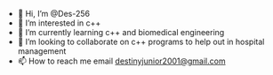 - 👋 Hi, I’m @Des-256
- 👀 I’m interested in c++
- 🌱 I’m currently learning c++ and biomedical engineering
- 💞️ I’m looking to collaborate on c++ programs to help out in hospital management
- 📫 How to reach me email destinyjunior2001@gmail.com

<!---
Des-256/Des-256 is a ✨ special ✨ repository because its `README.md` (this file) appears on your GitHub profile.
You can click the Preview link to take a look at your changes.
--->
